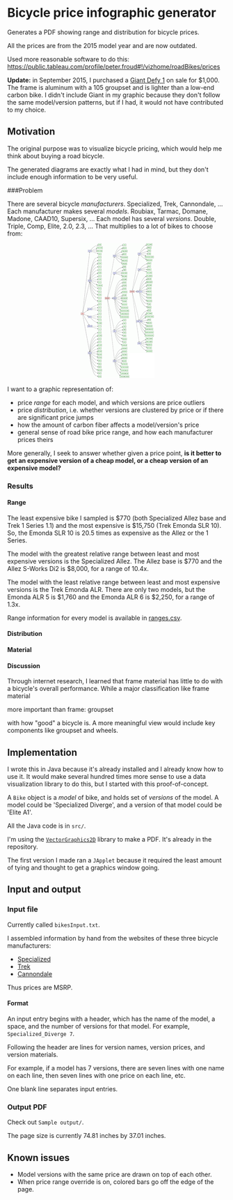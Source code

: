 # Bicycle price infographic generator

Generates a PDF showing range and distribution for bicycle prices.

All the prices are from the 2015 model year and are now outdated.

Used more reasonable software to do this: https://public.tableau.com/profile/peter.froud#!/vizhome/roadBikes/prices

**Update:** in September 2015, I purchased a [Giant Defy 1](http://www.giant-bicycles.com/en-us/bikes/model/defy.1/18733/76108/) on sale for \$1,000. The frame is aluminum with a 105 groupset and is lighter than a low-end carbon bike. I didn't include Giant in my graphic because they don't follow the same model/version patterns, but if I had, it would not have contributed to my choice.


## Motivation

The original purpose was to visualize bicycle pricing, which would help me think about buying a road bicycle.

The generated diagrams are exactly what I had in mind, but they don't include enough information to be very useful.

###Problem

There are several bicycle *manufacturers*. Specialized, Trek, Cannondale, ...
Each manufacturer makes several *models*. Roubiax, Tarmac, Domane, Madone, CAAD10, Supersix, ...
Each model has several *versions*. Double, Triple, Comp, Elite, 2.0, 2.3, ...
That multiplies to a lot of bikes to choose from:


<!-- need to use html to center -->
<p align="center">
<a href="graph_for_readme/bikes-graph-sidebyside-orig.png?raw=true"><img src="graph_for_readme/bikes-graph-sidebyside-small.png"></a>
</p>

I want to a graphic representation of:

- price *range* for each model, and which versions are price outliers
- price *distribution*, i.e. whether versions are clustered by price or if there are significant price jumps
- how the amount of carbon fiber affects a model/version's price
- general sense of road bike price range, and how each manufacturer prices theirs


More generally, I seek to answer whether given a price point,
**is it better to get an expensive version of a cheap model, or a cheap version of an expensive model?**



### Results

#### Range

The least expensive bike I sampled is \$770 (both Specialized Allez base and Trek 1 Series 1.1) and the most expensive is \$15,750 (Trek Emonda SLR 10). So, the Emonda SLR 10 is 20.5 times as expensive as the Allez or the 1 Series.

The model with the greatest relative range between least and most expensive versions is the Specialized Allez. The Allez base is $770 and the Allez S-Works Di2 is $8,000, for a range of 10.4x.

The model with the least relative range between least and most expensive versions is the Trek Emonda ALR. There are only two models, but the Emonda ALR 5 is $1,760 and the Emonda ALR 6 is $2,250, for a range of 1.3x.


Range information for every model is available in [ranges.csv](ranges.csv).




#### Distribution

#### Material

#### Discussion

Through internet research, I learned that frame material has little to do with a bicycle's overall performance. While a major classification like frame material

more important than frame: groupset

 with how "good" a bicycle is. A more meaningful view would include key components like groupset and wheels.

## Implementation

I wrote this in Java because it's already installed and I already know how to use it.
It would make several hundred times more sense to use a data visualization library to do this,
but I started with this proof-of-concept.

A `Bike` object is a *model* of bike, and holds set of *versions* of the model. A model could be 'Specialized Diverge', and a version of that model could be 'Elite A1'.


All the Java code is in `src/`.


I'm using the [`VectorGraphics2D`](http://trac.erichseifert.de/vectorgraphics2d/) library to make a PDF. It's already in the repository.

The first version I made ran a `JApplet` because it required the least amount of tying and thought to get a graphics window going.

## Input and output

### Input file

Currently called `bikesInput.txt`.

I assembled information by hand from the websites of these three bicycle manufacturers:

- [Specialized](http://www.specialized.com/us/en/home/)
- [Trek](http://www.trekbikes.com/us/en/)
- [Cannondale](http://www.cannondale.com/)

Thus prices are MSRP.

#### Format

An input entry begins with a header, which has the name of the model, a space, and the number of versions for that model. For example, `Specialized_Diverge 7`.

Following the header are lines for version names, version prices, and version materials.

For example, if a model has 7 versions, there are seven lines with one name on each line, then seven lines with one price on each line, etc.

One blank line separates input entries.


### Output PDF

Check out `Sample output/`.

The page size is currently 74.81 inches by 37.01 inches.


## Known issues
- Model versions with the same price are drawn on top of each other.
- When price range override is on, colored bars go off the edge of the page.
